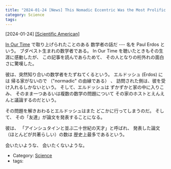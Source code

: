 ```yaml
---
title: "2024-01-24 [News] This Nomadic Eccentric Was the Most Prolific Mathematician in History ---In Our Time にでてきた「めっちゃ楽しそうな」（そして「めっちゃ迷惑そうな」）数学者の話だ"
category: Science
tags: 
---
```


[2024-01-24] [[Scientific American]](https://www.scientificamerican.com/article/this-nomadic-eccentric-was-the-most-prolific-mathematician-in-history/?utm_source=pocket_saves)  
 
[In Our Time](https://www.bbc.co.uk/programmes/m001jc68) で取り上げられたことのある
数学者の話だ ---
名を Paul Erdos という。
ブダペスト生まれの数学者である。
In Our Time を聴いたときもその生涯に感動したが、
この記事を読んであらためて、
その人となりの桁外れの面白さに驚嘆した。

 彼は、突然知り合いの数学者をたずねてくるという。
エルドッシュ (Erdos) には
帰る家がないので （"normadic" の由縁である） 、
訪問された側は、彼を受け入れるしかないという。
そして、エルドッシュは
ずかずかと家の中に入りこみ、
そのまま一つあるいは複数の数学の問題について
その家のホストとえんえんと議論するのだという。

 その問題を解きおわるとエルドッシュはまた
どこかに行ってしまうのだ。
そして、
その「友達」が論文を発表することになる。

 彼は、
「アインシュタインと並ぶ二十世紀の天才」と呼ばれ、
発表した論文（ほとんどが共著らしい）の数は
歴史上最多であるという。

 会いたいような、
会いたくないような。

- Category: [Science](https://merapano.github.io/categories.html#Science)
- tags: 

